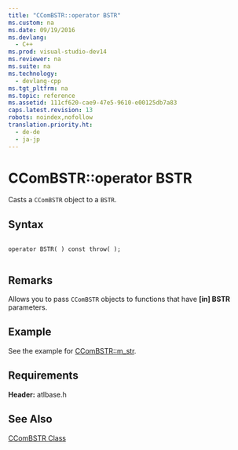 ```yaml
---
title: "CComBSTR::operator BSTR"
ms.custom: na
ms.date: 09/19/2016
ms.devlang: 
  - C++
ms.prod: visual-studio-dev14
ms.reviewer: na
ms.suite: na
ms.technology: 
  - devlang-cpp
ms.tgt_pltfrm: na
ms.topic: reference
ms.assetid: 111cf620-cae9-47e5-9610-e00125db7a83
caps.latest.revision: 13
robots: noindex,nofollow
translation.priority.ht: 
  - de-de
  - ja-jp
---
```

# CComBSTR::operator BSTR
Casts a `CComBSTR` object to a `BSTR`.  
  
## Syntax  
  
```  
  
operator BSTR( ) const throw( );  
  
```  
  
## Remarks  
 Allows you to pass `CComBSTR` objects to functions that have **[in] BSTR** parameters.  
  
## Example  
 See the example for [CComBSTR::m_str](../vs140/CComBSTR--m_str.md).  
  
## Requirements  
 **Header:** atlbase.h  
  
## See Also  
 [CComBSTR Class](../vs140/CComBSTR-Class.md)